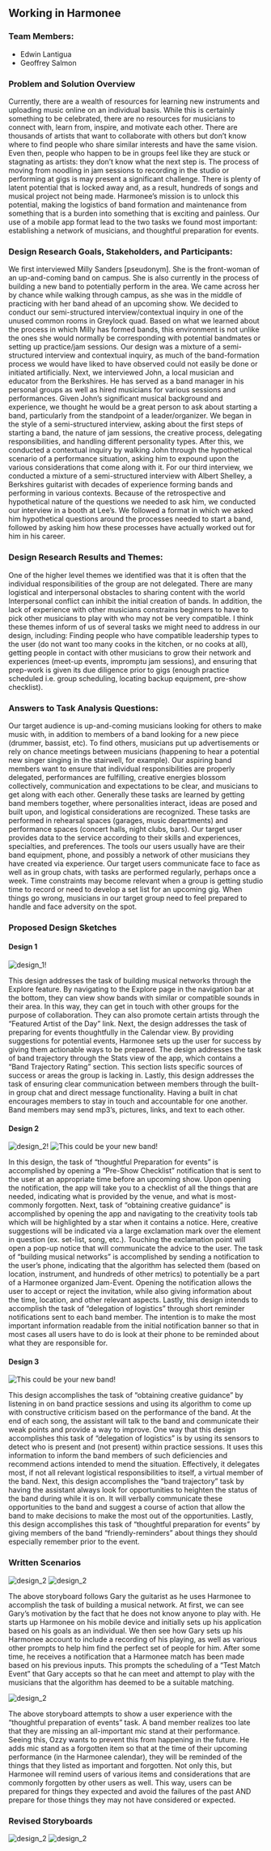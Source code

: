 ## Working in Harmonee
### Team Members: 
- Edwin Lantigua
- Geoffrey Salmon

### Problem and Solution Overview

Currently, there are a wealth of resources for learning new instruments and uploading music online on an individual basis. While this is certainly something to be celebrated, there are no resources for musicians to connect with, learn from, inspire, and motivate each other. There are thousands of artists that want to collaborate with others but don’t know where to find people who share similar interests and have the same vision. Even then, people who happen to be in groups feel like they are stuck or stagnating as artists: they don’t know what the next step is. The process of moving from noodling in jam sessions to recording in the studio or performing at gigs is may present a significant challenge. There is plenty of latent potential that is locked away and, as a result, hundreds of songs and musical project not being made. Harmonee’s mission is to unlock this potential, making the logistics of band formation and maintenance from something that is a burden into something that is exciting and painless. Our use of a mobile app format lead to the two tasks we found most important: establishing a network of musicians, and thoughtful preparation for events. 

### Design Research Goals, Stakeholders, and Participants:

We first interviewed Milly Sanders [pseudonym]. She is the front-woman of an up-and-coming band on campus. She is also currently in the process of building a new band to potentially perform in the area. We came across her by chance while walking through campus, as she was in the middle of practicing with her band ahead of an upcoming show. We decided to conduct our semi-structured interview/contextual inquiry in one of the unused common rooms in Greylock quad. Based on what we learned about the process in which Milly has formed bands, this environment is not unlike the ones she would normally be corresponding with potential bandmates or setting up practice/jam sessions. Our design was a mixture of a semi-structured interview and contextual inquiry, as much of the band-formation process we would have liked to have observed could not easily be done or initiated artificially.
Next, we interviewed John, a local musician and educator from the Berkshires. He has served as a band manager in his personal groups as well as hired musicians for various sessions and performances. Given John’s significant musical background and experience, we thought he would be a great person to ask about starting a band, particularly from the standpoint of a leader/organizer. We began in the style of a semi-structured interview, asking about the first steps of starting a band, the nature of jam sessions, the creative process, delegating responsibilities, and handling different personality types. After this, we conducted a contextual inquiry by walking John through the hypothetical scenario of a performance situation, asking him to expound upon the various considerations that come along with it.
For our third interview, we conducted a mixture of a semi-structured interview with Albert Shelley, a Berkshires guitarist with decades of experience forming bands and performing in various contexts. Because of the retrospective and hypothetical nature of the questions we needed to ask him, we conducted our interview in a booth at Lee’s. We followed a format in which we asked him hypothetical questions around the processes needed to start a band, followed by asking him how these processes have actually worked out for him in his career.

### Design Research Results and Themes:

One of the higher level themes we identified was that it is often that the individual responsibilities of the group are not delegated. There are many logistical and interpersonal obstacles to sharing content with the world Interpersonal conflict can inhibit the initial creation of bands. In addition, the lack of experience with other musicians constrains beginners to have to pick other musicians to play with who may not be very compatible. I think these themes inform of us of several tasks we might need to address in our design, including: Finding people who have compatible leadership types to the user (do not want too many cooks in the kitchen, or no cooks at all), getting people in contact with other musicians to grow their network and experiences (meet-up events, impromptu jam sessions), and ensuring that prep-work is given its due diligence prior to gigs (enough practice scheduled i.e. group scheduling, locating backup equipment, pre-show checklist).

### Answers to Task Analysis Questions:

Our target audience is up-and-coming musicians looking for others to make music with, in addition to members of a band looking for a new piece (drummer, bassist, etc). To find others, musicians put up advertisements or rely on chance meetings between musicians (happening to hear a potential new singer singing in the stairwell, for example). Our aspiring band members want to ensure that individual responsibilities are properly delegated, performances are fulfilling, creative energies blossom collectively, communication and expectations to be clear, and musicians to get along with each other. Generally these tasks are learned by getting band members together, where personalities interact, ideas are posed and built upon, and logistical considerations are recognized. These tasks are performed in rehearsal spaces (garages, music departments) and performance spaces (concert halls, night clubs, bars). Our target user provides data to the service according to their skills and experiences, specialties, and preferences. The tools our users usually have are their band equipment, phone, and possibly a network of other musicians they have created via experience. Our target users communicate face to face as well as in group chats, with tasks are performed regularly, perhaps once a week. Time constraints may become relevant when a group is getting studio time to record or need to develop a set list for an upcoming gig. When things go wrong, musicians in our target group need to feel prepared to handle and face adversity on the spot.

### Proposed Design Sketches

#### Design 1

![design_1!](/img/design_1.jpg)

This design addresses the task of building musical networks through the Explore feature. By navigating to the Explore page in the navigation bar at the bottom, they can view show bands with similar or compatible sounds in their area. In this way, they can get in touch with other groups for the purpose of collaboration. They can also promote certain artists through the “Featured Artist of the Day” link. Next, the design addresses the task of preparing for events thoughtfully in the Calendar view. By providing suggestions for potential events, Harmonee sets up the user for success by giving them actionable ways to be prepared. The design addresses the task of band trajectory through the Stats view of the app, which contains a “Band Trajectory Rating” section. This section lists specific sources of success or areas the group is lacking in. Lastly, this design addresses the task of ensuring clear communication between members through the built-in group chat and direct message functionality. Having a built in chat encourages members to stay in touch and accountable for one another. Band members may send mp3’s, pictures, links, and text to each other.

#### Design 2

![design_2!](/img/design_2.jpg)
![This could be your new band!](/img/design_2_2.jpg)

In this design, the task of “thoughtful Preparation for events” is accomplished by opening a “Pre-Show Checklist” notification that is sent to the user at an appropriate time before an upcoming show. Upon opening the notification, the app will take you to a checklist of all the things that are needed, indicating what is provided by the venue, and what is most-commonly forgotten. Next, task  of “obtaining creative guidance” is accomplished by opening the app and navigating to the creativity tools tab which will be highlighted by a star when it contains a notice. Here, creative suggestions will be indicated via a large exclamation mark over the element in question (ex. set-list, song, etc.). Touching the exclamation point will open a pop-up notice that will communicate the advice to the user. The task of “building musical networks” is accomplished by sending a notification to the user’s phone, indicating that the algorithm has selected them (based on location, instrument, and hundreds of other metrics) to potentially be a part of a Harmonee organized Jam-Event. Opening the notification allows the user to accept or reject the invitation, while also giving information about the time, location, and other relevant aspects. Lastly, this design intends to accomplish the task of “delegation of logistics” through short reminder notifications sent to each band member. The intention is to make the most important information readable from the initial notification banner so that in most cases all users have to do is look at their phone to be reminded about what they are responsible for.

#### Design 3

![This could be your new band!](/img/design_3.jpg)

  This design accomplishes the task of “obtaining creative guidance” by listening in on band practice sessions and using its algorithm to come up with constructive criticism based on the performance of the band. At the end of each song, the assistant will talk to the band and communicate their weak points and provide a way to improve. One way that this design accomplishes this task of “delegation of logistics” is by using its sensors to detect who is present and (not present) within practice sessions. It uses this information to inform the band members of such deficiencies and recommend actions intended to mend the situation. Effectively, it delegates most, if not all relevant logistical responsibilities to itself, a virtual member of the band. Next, this design accomplishes the “band trajectory” task by having the assistant always look for opportunities to heighten the status of the band during while it is on. It will verbally communicate these opportunities to the band and suggest a course of action that allow the band to make decisions to make the most out of the opportunities. Lastly, this design accomplishes this task of “thoughtful preparation for events” by giving members of the band “friendly-reminders” about things they should especially remember prior to the event.
  
### Written Scenarios

![design_2](/img/DesignReviewT2P1.jpg)
![design_2](/img/DesignReviewT2P2.jpg)

The above storyboard follows Gary the guitarist as he uses Harmonee to accomplish the task of building a musical network. At first, we can see Gary’s motivation by the fact that he does not know anyone to play with. He starts up Harmonee on his mobile device and initially sets up his application based on his goals as an individual. We then see how Gary sets up his Harmonee account to include a recording of his playing, as well as various other prompts to help him find the perfect set of people for him. After some time, he receives a notification that a Harmonee match has been made based on his previous inputs. This prompts the scheduling of a “Test Match Event” that Gary accepts so that he can meet and attempt to play with the musicians that the algorithm has deemed to be a suitable matching.

![design_2](/img/design_review_1.jpg)

The above storyboard attempts to show a user experience with the “thoughtful preparation of events” task. A band member realizes too late that they are missing an all-important mic stand at their performance. Seeing this, Ozzy wants to prevent this from happening in the future. He adds mic stand as a forgotten item so that at the time of their upcoming performance (in the Harmonee calendar), they will be reminded of the things that they listed as important and forgotten. Not only this, but Harmonee will remind users of various items and considerations that are commonly forgotten by other users as well. This way, users can be prepared for things they expected and avoid the failures of the past AND prepare for those things they may not have considered or expected.

### Revised Storyboards


![design_2](/img/design_review_1_revised.jpg)
![design_2](/img/DesignReviewT2P2_cropped.jpg)


